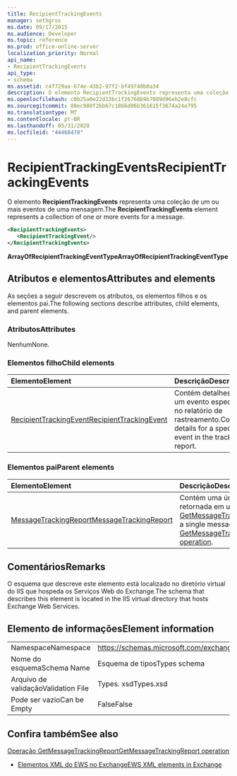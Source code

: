 ```yaml
---
title: RecipientTrackingEvents
manager: sethgros
ms.date: 09/17/2015
ms.audience: Developer
ms.topic: reference
ms.prod: office-online-server
localization_priority: Normal
api_name:
- RecipientTrackingEvents
api_type:
- schema
ms.assetid: c4f729aa-674e-43b2-97f2-bf49740b0a34
description: O elemento RecipientTrackingEvents representa uma coleção de um ou mais eventos de uma mensagem.
ms.openlocfilehash: c0b25a0e22d13bc1f26768b9b7089d96eb2e8cfc
ms.sourcegitcommit: 88ec988f2bb67c1866d06b361615f3674a24e795
ms.translationtype: MT
ms.contentlocale: pt-BR
ms.lasthandoff: 05/31/2020
ms.locfileid: "44468478"
---
```

# <a name="recipienttrackingevents"></a><span data-ttu-id="442d9-103">RecipientTrackingEvents</span><span class="sxs-lookup"><span data-stu-id="442d9-103">RecipientTrackingEvents</span></span>

<span data-ttu-id="442d9-104">O elemento **RecipientTrackingEvents** representa uma coleção de um ou mais eventos de uma mensagem.</span><span class="sxs-lookup"><span data-stu-id="442d9-104">The **RecipientTrackingEvents** element represents a collection of one or more events for a message.</span></span> 
  
```XML
<RecipientTrackingEvents>
   <RecipientTrackingEvent/>
</RecipientTrackingEvents>
```

 <span data-ttu-id="442d9-105">**ArrayOfRecipientTrackingEventType**</span><span class="sxs-lookup"><span data-stu-id="442d9-105">**ArrayOfRecipientTrackingEventType**</span></span>
## <a name="attributes-and-elements"></a><span data-ttu-id="442d9-106">Atributos e elementos</span><span class="sxs-lookup"><span data-stu-id="442d9-106">Attributes and elements</span></span>

<span data-ttu-id="442d9-107">As seções a seguir descrevem os atributos, os elementos filhos e os elementos pai.</span><span class="sxs-lookup"><span data-stu-id="442d9-107">The following sections describe attributes, child elements, and parent elements.</span></span>
  
### <a name="attributes"></a><span data-ttu-id="442d9-108">Atributos</span><span class="sxs-lookup"><span data-stu-id="442d9-108">Attributes</span></span>

<span data-ttu-id="442d9-109">Nenhum</span><span class="sxs-lookup"><span data-stu-id="442d9-109">None.</span></span>
  
### <a name="child-elements"></a><span data-ttu-id="442d9-110">Elementos filho</span><span class="sxs-lookup"><span data-stu-id="442d9-110">Child elements</span></span>

|<span data-ttu-id="442d9-111">**Elemento**</span><span class="sxs-lookup"><span data-stu-id="442d9-111">**Element**</span></span>|<span data-ttu-id="442d9-112">**Descrição**</span><span class="sxs-lookup"><span data-stu-id="442d9-112">**Description**</span></span>|
|:-----|:-----|
|[<span data-ttu-id="442d9-113">RecipientTrackingEvent</span><span class="sxs-lookup"><span data-stu-id="442d9-113">RecipientTrackingEvent</span></span>](recipienttrackingevent.md) <br/> |<span data-ttu-id="442d9-114">Contém detalhes de um evento específico no relatório de rastreamento.</span><span class="sxs-lookup"><span data-stu-id="442d9-114">Contains details for a specific event in the tracking report.</span></span>  <br/> |
   
### <a name="parent-elements"></a><span data-ttu-id="442d9-115">Elementos pai</span><span class="sxs-lookup"><span data-stu-id="442d9-115">Parent elements</span></span>

|<span data-ttu-id="442d9-116">**Elemento**</span><span class="sxs-lookup"><span data-stu-id="442d9-116">**Element**</span></span>|<span data-ttu-id="442d9-117">**Descrição**</span><span class="sxs-lookup"><span data-stu-id="442d9-117">**Description**</span></span>|
|:-----|:-----|
|[<span data-ttu-id="442d9-118">MessageTrackingReport</span><span class="sxs-lookup"><span data-stu-id="442d9-118">MessageTrackingReport</span></span>](messagetrackingreport.md) <br/> |<span data-ttu-id="442d9-119">Contém uma única mensagem que é retornada em uma [operação GetMessageTrackingReport](getmessagetrackingreport-operation.md).</span><span class="sxs-lookup"><span data-stu-id="442d9-119">Contains a single message that is returned in a [GetMessageTrackingReport operation](getmessagetrackingreport-operation.md).</span></span>  <br/> |
   
## <a name="remarks"></a><span data-ttu-id="442d9-120">Comentários</span><span class="sxs-lookup"><span data-stu-id="442d9-120">Remarks</span></span>

<span data-ttu-id="442d9-121">O esquema que descreve este elemento está localizado no diretório virtual do IIS que hospeda os Serviços Web do Exchange.</span><span class="sxs-lookup"><span data-stu-id="442d9-121">The schema that describes this element is located in the IIS virtual directory that hosts Exchange Web Services.</span></span>
  
## <a name="element-information"></a><span data-ttu-id="442d9-122">Elemento de informações</span><span class="sxs-lookup"><span data-stu-id="442d9-122">Element information</span></span>

|||
|:-----|:-----|
|<span data-ttu-id="442d9-123">Namespace</span><span class="sxs-lookup"><span data-stu-id="442d9-123">Namespace</span></span>  <br/> |https://schemas.microsoft.com/exchange/services/2006/types  <br/> |
|<span data-ttu-id="442d9-124">Nome do esquema</span><span class="sxs-lookup"><span data-stu-id="442d9-124">Schema Name</span></span>  <br/> |<span data-ttu-id="442d9-125">Esquema de tipos</span><span class="sxs-lookup"><span data-stu-id="442d9-125">Types schema</span></span>  <br/> |
|<span data-ttu-id="442d9-126">Arquivo de validação</span><span class="sxs-lookup"><span data-stu-id="442d9-126">Validation File</span></span>  <br/> |<span data-ttu-id="442d9-127">Types. xsd</span><span class="sxs-lookup"><span data-stu-id="442d9-127">Types.xsd</span></span>  <br/> |
|<span data-ttu-id="442d9-128">Pode ser vazio</span><span class="sxs-lookup"><span data-stu-id="442d9-128">Can be Empty</span></span>  <br/> |<span data-ttu-id="442d9-129">False</span><span class="sxs-lookup"><span data-stu-id="442d9-129">False</span></span>  <br/> |
   
## <a name="see-also"></a><span data-ttu-id="442d9-130">Confira também</span><span class="sxs-lookup"><span data-stu-id="442d9-130">See also</span></span>



[<span data-ttu-id="442d9-131">Operação GetMessageTrackingReport</span><span class="sxs-lookup"><span data-stu-id="442d9-131">GetMessageTrackingReport operation</span></span>](getmessagetrackingreport-operation.md)


- [<span data-ttu-id="442d9-132">Elementos XML do EWS no Exchange</span><span class="sxs-lookup"><span data-stu-id="442d9-132">EWS XML elements in Exchange</span></span>](ews-xml-elements-in-exchange.md)

